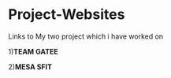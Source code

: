 # Project-Websites
Links to My two project which i have worked on

1)**TEAM GATEE**

2)**MESA SFIT**
